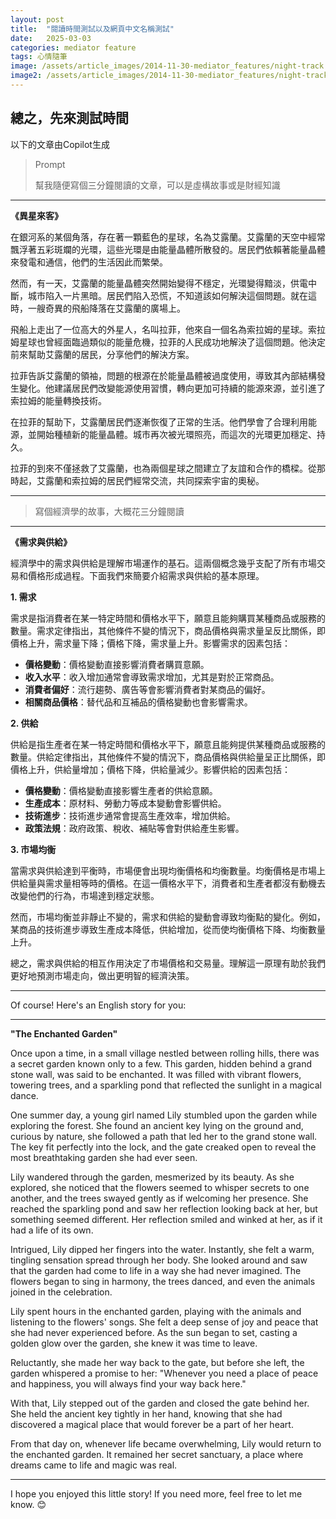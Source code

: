 ```yaml
---
layout: post
title:  "閱讀時間測試以及網頁中文名稱測試"
date:   2025-03-03
categories: mediator feature
tags: 心情隨筆
image: /assets/article_images/2014-11-30-mediator_features/night-track.JPG
image2: /assets/article_images/2014-11-30-mediator_features/night-track-mobile.JPG
---
```

## 總之，先來測試時間

以下的文章由Copilot生成
> Prompt 
>
> 幫我隨便寫個三分鐘閱讀的文章，可以是虛構故事或是財經知識

---

**《異星來客》**

在銀河系的某個角落，存在著一顆藍色的星球，名為艾露蘭。艾露蘭的天空中經常飄浮著五彩斑斕的光環，這些光環是由能量晶體所散發的。居民們依賴著能量晶體來發電和通信，他們的生活因此而繁榮。

然而，有一天，艾露蘭的能量晶體突然開始變得不穩定，光環變得黯淡，供電中斷，城市陷入一片黑暗。居民們陷入恐慌，不知道該如何解決這個問題。就在這時，一艘奇異的飛船降落在艾露蘭的廣場上。

飛船上走出了一位高大的外星人，名叫拉菲，他來自一個名為索拉姆的星球。索拉姆星球也曾經面臨過類似的能量危機，拉菲的人民成功地解決了這個問題。他決定前來幫助艾露蘭的居民，分享他們的解決方案。

拉菲告訴艾露蘭的領袖，問題的根源在於能量晶體被過度使用，導致其內部結構發生變化。他建議居民們改變能源使用習慣，轉向更加可持續的能源來源，並引進了索拉姆的能量轉換技術。

在拉菲的幫助下，艾露蘭居民們逐漸恢復了正常的生活。他們學會了合理利用能源，並開始種植新的能量晶體。城市再次被光環照亮，而這次的光環更加穩定、持久。

拉菲的到來不僅拯救了艾露蘭，也為兩個星球之間建立了友誼和合作的橋樑。從那時起，艾露蘭和索拉姆的居民們經常交流，共同探索宇宙的奧秘。

---
> 寫個經濟學的故事，大概花三分鐘閱讀

---

**《需求與供給》**

經濟學中的需求與供給是理解市場運作的基石。這兩個概念幾乎支配了所有市場交易和價格形成過程。下面我們來簡要介紹需求與供給的基本原理。

**1. 需求**

需求是指消費者在某一特定時間和價格水平下，願意且能夠購買某種商品或服務的數量。需求定律指出，其他條件不變的情況下，商品價格與需求量呈反比關係，即價格上升，需求量下降；價格下降，需求量上升。影響需求的因素包括：

- **價格變動**：價格變動直接影響消費者購買意願。
- **收入水平**：收入增加通常會導致需求增加，尤其是對於正常商品。
- **消費者偏好**：流行趨勢、廣告等會影響消費者對某商品的偏好。
- **相關商品價格**：替代品和互補品的價格變動也會影響需求。

**2. 供給**

供給是指生產者在某一特定時間和價格水平下，願意且能夠提供某種商品或服務的數量。供給定律指出，其他條件不變的情況下，商品價格與供給量呈正比關係，即價格上升，供給量增加；價格下降，供給量減少。影響供給的因素包括：

- **價格變動**：價格變動直接影響生產者的供給意願。
- **生產成本**：原材料、勞動力等成本變動會影響供給。
- **技術進步**：技術進步通常會提高生產效率，增加供給。
- **政策法規**：政府政策、稅收、補貼等會對供給產生影響。

**3. 市場均衡**

當需求與供給達到平衡時，市場便會出現均衡價格和均衡數量。均衡價格是市場上供給量與需求量相等時的價格。在這一價格水平下，消費者和生產者都沒有動機去改變他們的行為，市場達到穩定狀態。

然而，市場均衡並非靜止不變的，需求和供給的變動會導致均衡點的變化。例如，某商品的技術進步導致生產成本降低，供給增加，從而使均衡價格下降、均衡數量上升。

總之，需求與供給的相互作用決定了市場價格和交易量。理解這一原理有助於我們更好地預測市場走向，做出更明智的經濟決策。

---
Of course! Here's an English story for you:

---

**"The Enchanted Garden"**

Once upon a time, in a small village nestled between rolling hills, there was a secret garden known only to a few. This garden, hidden behind a grand stone wall, was said to be enchanted. It was filled with vibrant flowers, towering trees, and a sparkling pond that reflected the sunlight in a magical dance.

One summer day, a young girl named Lily stumbled upon the garden while exploring the forest. She found an ancient key lying on the ground and, curious by nature, she followed a path that led her to the grand stone wall. The key fit perfectly into the lock, and the gate creaked open to reveal the most breathtaking garden she had ever seen.

Lily wandered through the garden, mesmerized by its beauty. As she explored, she noticed that the flowers seemed to whisper secrets to one another, and the trees swayed gently as if welcoming her presence. She reached the sparkling pond and saw her reflection looking back at her, but something seemed different. Her reflection smiled and winked at her, as if it had a life of its own.

Intrigued, Lily dipped her fingers into the water. Instantly, she felt a warm, tingling sensation spread through her body. She looked around and saw that the garden had come to life in a way she had never imagined. The flowers began to sing in harmony, the trees danced, and even the animals joined in the celebration.

Lily spent hours in the enchanted garden, playing with the animals and listening to the flowers' songs. She felt a deep sense of joy and peace that she had never experienced before. As the sun began to set, casting a golden glow over the garden, she knew it was time to leave.

Reluctantly, she made her way back to the gate, but before she left, the garden whispered a promise to her: "Whenever you need a place of peace and happiness, you will always find your way back here."

With that, Lily stepped out of the garden and closed the gate behind her. She held the ancient key tightly in her hand, knowing that she had discovered a magical place that would forever be a part of her heart.

From that day on, whenever life became overwhelming, Lily would return to the enchanted garden. It remained her secret sanctuary, a place where dreams came to life and magic was real.

---

I hope you enjoyed this little story! If you need more, feel free to let me know. 😊